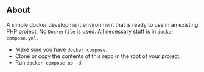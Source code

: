 ## About

A simple docker development environment that is ready to use in an existing PHP project. No `Dockerfile` is used. All necessary stuff is in `docker-compose.yml`.
- Make sure you have `docker compose`.
- Clone or copy the contents of this repo in the root of your project.
- Run `docker compose up -d`.
